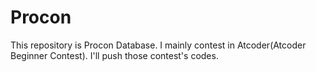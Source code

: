 # Procon

This repository is Procon Database.
I mainly contest in Atcoder(Atcoder Beginner Contest).
I'll push those contest's codes.
